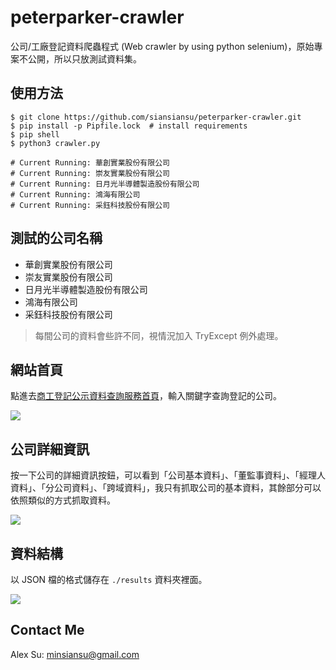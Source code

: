 # peterparker-crawler
公司/工廠登記資料爬蟲程式 (Web crawler by using python selenium)，原始專案不公開，所以只放測試資料集。

## 使用方法

```shell
$ git clone https://github.com/siansiansu/peterparker-crawler.git
$ pip install -p Pipfile.lock  # install requirements
$ pip shell
$ python3 crawler.py

# Current Running: 華創實業股份有限公司
# Current Running: 崇友實業股份有限公司
# Current Running: 日月光半導體製造股份有限公司
# Current Running: 鴻海有限公司
# Current Running: 采鈺科技股份有限公司
```

## 測試的公司名稱
- 華創實業股份有限公司
- 崇友實業股份有限公司
- 日月光半導體製造股份有限公司
- 鴻海有限公司
- 采鈺科技股份有限公司

> 每間公司的資料會些許不同，視情況加入 TryExcept 例外處理。

## 網站首頁 
點進去[商工登記公示資料查詢服務首頁](https://findbiz.nat.gov.tw/fts/query/QueryBar/queryInit.do#)，輸入關鍵字查詢登記的公司。

![](https://i.imgur.com/lvLE6aR.png)

## 公司詳細資訊
按一下公司的詳細資訊按鈕，可以看到「公司基本資料」、「董監事資料」、「經理人資料」、「分公司資料」、「跨域資料」，我只有抓取公司的基本資料，其餘部分可以依照類似的方式抓取資料。 

![](https://i.imgur.com/bqxivg8.png)

## 資料結構
以 JSON 檔的格式儲存在 `./results` 資料夾裡面。

![](https://i.imgur.com/nLQFxID.png)

## Contact Me
Alex Su: minsiansu@gmail.com